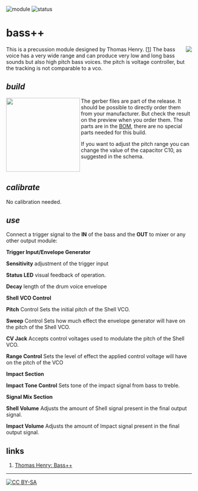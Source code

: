 ![module](https://img.shields.io/badge/module-other-yellow)
![status](https://img.shields.io/badge/status-final-green)

# bass++

This is a precussion module designed by Thomas Henry. \[[1][1]\]<a href="https://spielhuus.github.io/elektrophon/images/BassPPpanel.png"><img align="right" src="https://spielhuus.github.io/elektrophon/images/BassPPpanel_tmb.png"></a>
The bass voice has a very wide range and can produce very low and long bass sounds but also high pitch bass voices. the pitch is voltage controller, but the tracking is not comparable to a vco. 

## *build*

<a href="https://spielhuus.github.io/elektrophon/images/adsr-mount.jpg"><img width="200" align="left" src="https://spielhuus.github.io/elektrophon/images/adsr-mount_tmb.jpg"></a> The gerber files are part of the release. It should be possible to directly order them from your manufacturer. But check the result on the preview when you order them. The parts are in the [BOM](BOM.md), there are no special parts needed for this build. 

If you want to adjust the pitch range you can change the value of the capacitor C10, as suggested in the schema.<br/><br/><br/>

## *calibrate*

No calibration needed.

## *use*

Connect a trigger signal to the **IN** of the bass and the **OUT** to mixer or any other output module:

**Trigger Input/Envelope Generator**

**Sensitivity** adjustment of the trigger input

**Status LED**	visual feedback of operation.

**Decay** length of the drum voice envelope


**Shell VCO Control**

**Pitch** Control	Sets the initial pitch of the Shell VCO.

**Sweep** Control	Sets how much effect the envelope generator will have on the pitch of the Shell VCO.

**CV Jack** Accepts control voltages used to modulate the pitch of the Shell VCO.

**Range Control**	Sets the level of effect the applied control voltage will have on the pitch of the VCO


**Impact Section**

**Impact Tone Control**	Sets tone of the impact signal from bass to treble.


**Signal Mix Section**

**Shell Volume**	Adjusts the amount of Shell signal present in the final output signal.

**Impact Volume**	Adjusts the amount of Impact signal present in the final output signal.

## links

1) [Thomas Henry: Bass++][1]

---
[![CC BY-SA](https://licensebuttons.net/l/by-sa/3.0/88x31.png)](https://creativecommons.org/licenses/by-sa/4.0/)

[1]: http://birthofasynth.com/Thomas_Henry/Pages/Bass_Plus.html
